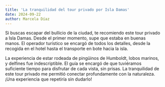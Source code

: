 ```yaml
---
title: 'La tranquilidad del tour privado por Isla Damas'
date: 2024-09-22
author: Marcela Díaz
---
```



Si buscas escapar del bullicio de la ciudad, te recomiendo este tour privado a Isla Damas. Desde el primer momento, supe que estaba en buenas manos. El operador turístico se encargó de todos los detalles, desde la recogida en el hotel hasta el transporte en bote hacia la isla.

La experiencia de estar rodeada de pingüinos de Humboldt, lobos marinos, y delfines fue indescriptible. El guía se encargó de que tuviéramos suficiente tiempo para disfrutar de cada vista, sin prisas. La tranquilidad de este tour privado me permitió conectar profundamente con la naturaleza. ¡Una experiencia que repetiría sin dudarlo!
